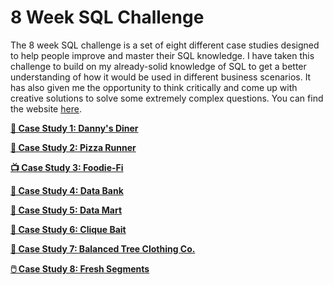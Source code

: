 # 8 Week SQL Challenge

The 8 week SQL challenge is a set of eight different case studies designed to help people improve and master their SQL knowledge. I have taken this challenge to build on my already-solid knowledge of SQL to get a better understanding of how it would be used in different business scenarios. It has also given me the opportunity to think critically and come up with creative solutions to solve some extremely complex questions. You can find the website [here](https://8weeksqlchallenge.com/).

**[🍜 Case Study 1: Danny's Diner](https://github.com/Adam-Chamberlain/8-Week-SQL-Challenge/blob/main/%231%20-%20Danny's%20Diner/README.md)**

**[🍕 Case Study 2: Pizza Runner](https://github.com/Adam-Chamberlain/8-Week-SQL-Challenge/blob/main/%232%20-%20Pizza%20Runner/README.md)**

**[📺 Case Study 3: Foodie-Fi](https://github.com/Adam-Chamberlain/8-Week-SQL-Challenge/blob/main/%233%20-%20Foodie-Fi/README.md)**

**[🏦 Case Study 4: Data Bank](https://github.com/Adam-Chamberlain/8-Week-SQL-Challenge/blob/main/%234%20-%20Data%20Bank/README.md)**

**[🏪 Case Study 5: Data Mart](https://github.com/Adam-Chamberlain/8-Week-SQL-Challenge/blob/main/%235%20-%20Data%20Mart/README.md)**

**[🦞 Case Study 6: Clique Bait](https://github.com/Adam-Chamberlain/8-Week-SQL-Challenge/blob/main/%236%20-%20Clique%20Bait/README.md)**

**[🧥 Case Study 7: Balanced Tree Clothing Co.](https://github.com/Adam-Chamberlain/8-Week-SQL-Challenge/blob/main/%237%20-%20Balanced%20Tree%20Clothing%20Co/README.md)**

**[🖱️ Case Study 8: Fresh Segments](https://github.com/Adam-Chamberlain/8-Week-SQL-Challenge/blob/main/%238%20-%20Fresh%20Segments/README.md)**
